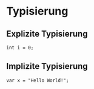 # Typisierung

## Explizite Typisierung

```CSharp
int i = 0;
```

## Implizite Typisierung

```CSharp
var x = "Hello World!";
```